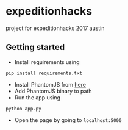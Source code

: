 # expeditionhacks
project for expeditionhacks 2017 austin

## Getting started
- Install requirements using 
```
pip install requirements.txt
```
- Install PhantomJS from [here](http://phantomjs.org/download.html)
- Add PhantomJS binary to path
- Run the app using 
```
python app.py
```
- Open the page by going to `localhost:5000`
```
